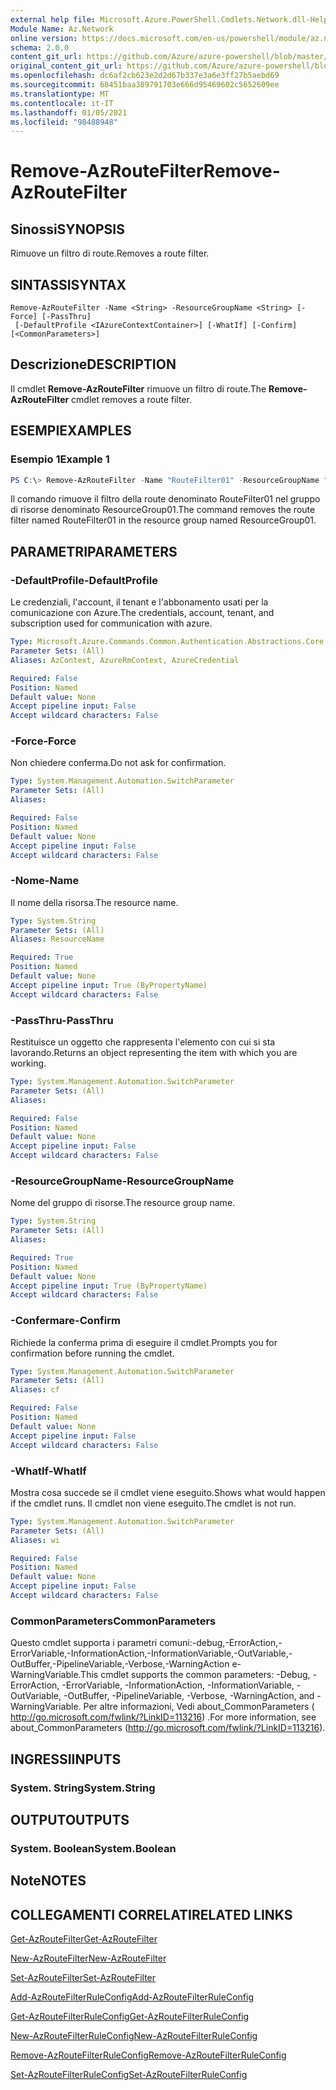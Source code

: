 ```yaml
---
external help file: Microsoft.Azure.PowerShell.Cmdlets.Network.dll-Help.xml
Module Name: Az.Network
online version: https://docs.microsoft.com/en-us/powershell/module/az.network/remove-azroutefilter
schema: 2.0.0
content_git_url: https://github.com/Azure/azure-powershell/blob/master/src/Network/Network/help/Remove-AzRouteFilter.md
original_content_git_url: https://github.com/Azure/azure-powershell/blob/master/src/Network/Network/help/Remove-AzRouteFilter.md
ms.openlocfilehash: dc6af2cb623e2d2d67b337e3a6e3ff27b5aebd69
ms.sourcegitcommit: 68451baa389791703e666d95469602c5652609ee
ms.translationtype: MT
ms.contentlocale: it-IT
ms.lasthandoff: 01/05/2021
ms.locfileid: "98488948"
---
```

# <span data-ttu-id="60496-101">Remove-AzRouteFilter</span><span class="sxs-lookup"><span data-stu-id="60496-101">Remove-AzRouteFilter</span></span>

## <span data-ttu-id="60496-102">Sinossi</span><span class="sxs-lookup"><span data-stu-id="60496-102">SYNOPSIS</span></span>
<span data-ttu-id="60496-103">Rimuove un filtro di route.</span><span class="sxs-lookup"><span data-stu-id="60496-103">Removes a route filter.</span></span>

## <span data-ttu-id="60496-104">SINTASSI</span><span class="sxs-lookup"><span data-stu-id="60496-104">SYNTAX</span></span>

```
Remove-AzRouteFilter -Name <String> -ResourceGroupName <String> [-Force] [-PassThru]
 [-DefaultProfile <IAzureContextContainer>] [-WhatIf] [-Confirm] [<CommonParameters>]
```

## <span data-ttu-id="60496-105">Descrizione</span><span class="sxs-lookup"><span data-stu-id="60496-105">DESCRIPTION</span></span>
<span data-ttu-id="60496-106">Il cmdlet **Remove-AzRouteFilter** rimuove un filtro di route.</span><span class="sxs-lookup"><span data-stu-id="60496-106">The **Remove-AzRouteFilter** cmdlet removes a route filter.</span></span>

## <span data-ttu-id="60496-107">ESEMPI</span><span class="sxs-lookup"><span data-stu-id="60496-107">EXAMPLES</span></span>

### <span data-ttu-id="60496-108">Esempio 1</span><span class="sxs-lookup"><span data-stu-id="60496-108">Example 1</span></span>
```powershell
PS C:\> Remove-AzRouteFilter -Name "RouteFilter01" -ResourceGroupName "ResourceGroup01"
```

<span data-ttu-id="60496-109">Il comando rimuove il filtro della route denominato RouteFilter01 nel gruppo di risorse denominato ResourceGroup01.</span><span class="sxs-lookup"><span data-stu-id="60496-109">The command removes the route filter named RouteFilter01 in the resource group named ResourceGroup01.</span></span>

## <span data-ttu-id="60496-110">PARAMETRI</span><span class="sxs-lookup"><span data-stu-id="60496-110">PARAMETERS</span></span>

### <span data-ttu-id="60496-111">-DefaultProfile</span><span class="sxs-lookup"><span data-stu-id="60496-111">-DefaultProfile</span></span>
<span data-ttu-id="60496-112">Le credenziali, l'account, il tenant e l'abbonamento usati per la comunicazione con Azure.</span><span class="sxs-lookup"><span data-stu-id="60496-112">The credentials, account, tenant, and subscription used for communication with azure.</span></span>

```yaml
Type: Microsoft.Azure.Commands.Common.Authentication.Abstractions.Core.IAzureContextContainer
Parameter Sets: (All)
Aliases: AzContext, AzureRmContext, AzureCredential

Required: False
Position: Named
Default value: None
Accept pipeline input: False
Accept wildcard characters: False
```

### <span data-ttu-id="60496-113">-Force</span><span class="sxs-lookup"><span data-stu-id="60496-113">-Force</span></span>
<span data-ttu-id="60496-114">Non chiedere conferma.</span><span class="sxs-lookup"><span data-stu-id="60496-114">Do not ask for confirmation.</span></span>

```yaml
Type: System.Management.Automation.SwitchParameter
Parameter Sets: (All)
Aliases:

Required: False
Position: Named
Default value: None
Accept pipeline input: False
Accept wildcard characters: False
```

### <span data-ttu-id="60496-115">-Nome</span><span class="sxs-lookup"><span data-stu-id="60496-115">-Name</span></span>
<span data-ttu-id="60496-116">Il nome della risorsa.</span><span class="sxs-lookup"><span data-stu-id="60496-116">The resource name.</span></span>

```yaml
Type: System.String
Parameter Sets: (All)
Aliases: ResourceName

Required: True
Position: Named
Default value: None
Accept pipeline input: True (ByPropertyName)
Accept wildcard characters: False
```

### <span data-ttu-id="60496-117">-PassThru</span><span class="sxs-lookup"><span data-stu-id="60496-117">-PassThru</span></span>
<span data-ttu-id="60496-118">Restituisce un oggetto che rappresenta l'elemento con cui si sta lavorando.</span><span class="sxs-lookup"><span data-stu-id="60496-118">Returns an object representing the item with which you are working.</span></span>

```yaml
Type: System.Management.Automation.SwitchParameter
Parameter Sets: (All)
Aliases:

Required: False
Position: Named
Default value: None
Accept pipeline input: False
Accept wildcard characters: False
```

### <span data-ttu-id="60496-119">-ResourceGroupName</span><span class="sxs-lookup"><span data-stu-id="60496-119">-ResourceGroupName</span></span>
<span data-ttu-id="60496-120">Nome del gruppo di risorse.</span><span class="sxs-lookup"><span data-stu-id="60496-120">The resource group name.</span></span>

```yaml
Type: System.String
Parameter Sets: (All)
Aliases:

Required: True
Position: Named
Default value: None
Accept pipeline input: True (ByPropertyName)
Accept wildcard characters: False
```

### <span data-ttu-id="60496-121">-Confermare</span><span class="sxs-lookup"><span data-stu-id="60496-121">-Confirm</span></span>
<span data-ttu-id="60496-122">Richiede la conferma prima di eseguire il cmdlet.</span><span class="sxs-lookup"><span data-stu-id="60496-122">Prompts you for confirmation before running the cmdlet.</span></span>

```yaml
Type: System.Management.Automation.SwitchParameter
Parameter Sets: (All)
Aliases: cf

Required: False
Position: Named
Default value: None
Accept pipeline input: False
Accept wildcard characters: False
```

### <span data-ttu-id="60496-123">-WhatIf</span><span class="sxs-lookup"><span data-stu-id="60496-123">-WhatIf</span></span>
<span data-ttu-id="60496-124">Mostra cosa succede se il cmdlet viene eseguito.</span><span class="sxs-lookup"><span data-stu-id="60496-124">Shows what would happen if the cmdlet runs.</span></span>
<span data-ttu-id="60496-125">Il cmdlet non viene eseguito.</span><span class="sxs-lookup"><span data-stu-id="60496-125">The cmdlet is not run.</span></span>

```yaml
Type: System.Management.Automation.SwitchParameter
Parameter Sets: (All)
Aliases: wi

Required: False
Position: Named
Default value: None
Accept pipeline input: False
Accept wildcard characters: False
```

### <span data-ttu-id="60496-126">CommonParameters</span><span class="sxs-lookup"><span data-stu-id="60496-126">CommonParameters</span></span>
<span data-ttu-id="60496-127">Questo cmdlet supporta i parametri comuni:-debug,-ErrorAction,-ErrorVariable,-InformationAction,-InformationVariable,-OutVariable,-OutBuffer,-PipelineVariable,-Verbose,-WarningAction e-WarningVariable.</span><span class="sxs-lookup"><span data-stu-id="60496-127">This cmdlet supports the common parameters: -Debug, -ErrorAction, -ErrorVariable, -InformationAction, -InformationVariable, -OutVariable, -OutBuffer, -PipelineVariable, -Verbose, -WarningAction, and -WarningVariable.</span></span> <span data-ttu-id="60496-128">Per altre informazioni, Vedi about_CommonParameters ( http://go.microsoft.com/fwlink/?LinkID=113216) .</span><span class="sxs-lookup"><span data-stu-id="60496-128">For more information, see about_CommonParameters (http://go.microsoft.com/fwlink/?LinkID=113216).</span></span>

## <span data-ttu-id="60496-129">INGRESSI</span><span class="sxs-lookup"><span data-stu-id="60496-129">INPUTS</span></span>

### <span data-ttu-id="60496-130">System. String</span><span class="sxs-lookup"><span data-stu-id="60496-130">System.String</span></span>

## <span data-ttu-id="60496-131">OUTPUT</span><span class="sxs-lookup"><span data-stu-id="60496-131">OUTPUTS</span></span>

### <span data-ttu-id="60496-132">System. Boolean</span><span class="sxs-lookup"><span data-stu-id="60496-132">System.Boolean</span></span>

## <span data-ttu-id="60496-133">Note</span><span class="sxs-lookup"><span data-stu-id="60496-133">NOTES</span></span>

## <span data-ttu-id="60496-134">COLLEGAMENTI CORRELATI</span><span class="sxs-lookup"><span data-stu-id="60496-134">RELATED LINKS</span></span>

[<span data-ttu-id="60496-135">Get-AzRouteFilter</span><span class="sxs-lookup"><span data-stu-id="60496-135">Get-AzRouteFilter</span></span>](./Get-AzRouteFilter.md)

[<span data-ttu-id="60496-136">New-AzRouteFilter</span><span class="sxs-lookup"><span data-stu-id="60496-136">New-AzRouteFilter</span></span>](./New-AzRouteFilter.md)

[<span data-ttu-id="60496-137">Set-AzRouteFilter</span><span class="sxs-lookup"><span data-stu-id="60496-137">Set-AzRouteFilter</span></span>](./Set-AzRouteFilter.md)

[<span data-ttu-id="60496-138">Add-AzRouteFilterRuleConfig</span><span class="sxs-lookup"><span data-stu-id="60496-138">Add-AzRouteFilterRuleConfig</span></span>](./Add-AzRouteFilterRuleConfig.md)

[<span data-ttu-id="60496-139">Get-AzRouteFilterRuleConfig</span><span class="sxs-lookup"><span data-stu-id="60496-139">Get-AzRouteFilterRuleConfig</span></span>](./Get-AzRouteFilterRuleConfig.md)

[<span data-ttu-id="60496-140">New-AzRouteFilterRuleConfig</span><span class="sxs-lookup"><span data-stu-id="60496-140">New-AzRouteFilterRuleConfig</span></span>](./New-AzRouteFilterRuleConfig.md)

[<span data-ttu-id="60496-141">Remove-AzRouteFilterRuleConfig</span><span class="sxs-lookup"><span data-stu-id="60496-141">Remove-AzRouteFilterRuleConfig</span></span>](./Remove-AzRouteFilterRuleConfig.md)

[<span data-ttu-id="60496-142">Set-AzRouteFilterRuleConfig</span><span class="sxs-lookup"><span data-stu-id="60496-142">Set-AzRouteFilterRuleConfig</span></span>](./Set-AzRouteFilterRuleConfig.md)
